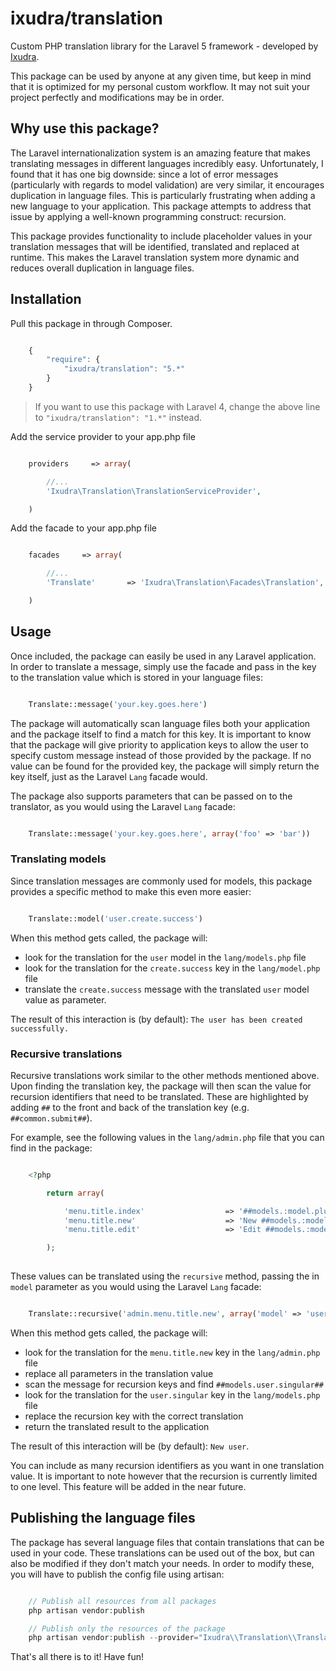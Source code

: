 ixudra/translation
=====================

Custom PHP translation library for the Laravel 5 framework - developed by [Ixudra](http://ixudra.be).

This package can be used by anyone at any given time, but keep in mind that it is optimized for my personal custom workflow. It may not suit your project perfectly and modifications may be in order.




## Why use this package?

The Laravel internationalization system is an amazing feature that makes translating messages in different languages incredibly easy. Unfortunately, I found that it has one big downside: since a lot of error messages (particularly with regards to model validation) are very similar, it encourages duplication in language files. This is particularly frustrating when adding a new language to your application. This package attempts to address that issue by applying a well-known programming construct: recursion.

This package provides functionality to include placeholder values in your translation messages that will be identified, translated and replaced at runtime. This makes the Laravel translation system more dynamic and reduces overall duplication in language files.




## Installation

Pull this package in through Composer.

```js

    {
        "require": {
            "ixudra/translation": "5.*"
        }
    }

```

> If you want to use this package with Laravel 4, change the above line to `"ixudra/translation": "1.*"` instead.

Add the service provider to your app.php file

```php

    providers     => array(

        //...
        'Ixudra\Translation\TranslationServiceProvider',

    )

```

Add the facade to your app.php file

```php

    facades     => array(

        //...
        'Translate'       => 'Ixudra\Translation\Facades\Translation',

    )

```




## Usage

Once included, the package can easily be used in any Laravel application. In order to translate a message, simply use the facade and pass in the key to the translation value which is stored in your language files:

```php

    Translate::message('your.key.goes.here')

```

The package will automatically scan language files both your application and the package itself to find a match for this key. It is important to know that the package will give priority to application keys to allow the user to specify custom message instead of those provided by the package. If no value can be found for the provided key, the package will simply return the key itself, just as the Laravel `Lang` facade would.

The package also supports parameters that can be passed on to the translator, as you would using the Laravel `Lang` facade:

```php

    Translate::message('your.key.goes.here', array('foo' => 'bar'))

```



### Translating models

Since translation messages are commonly used for models, this package provides a specific method to make this even more easier:

```php

    Translate::model('user.create.success')

```

When this method gets called, the package will:

- look for the translation for the `user` model in the `lang/models.php` file
- look for the translation for the `create.success` key in the `lang/model.php` file
- translate the `create.success` message with the translated `user` model value as parameter.

The result of this interaction is (by default): `The user has been created successfully.`



### Recursive translations

Recursive translations work similar to the other methods mentioned above. Upon finding the translation key, the package will then scan the value for recursion identifiers that need to be translated. These are highlighted by adding `##` to the front and back of the translation key (e.g. `##common.submit##`).

For example, see the following values in the `lang/admin.php` file that you can find in the package:

```php

    <?php

        return array(

            'menu.title.index'                  => '##models.:model.plural##',
            'menu.title.new'                    => 'New ##models.:model.singular##',
            'menu.title.edit'                   => 'Edit ##models.:model.singular##',

        );
     
```

These values can be translated using the `recursive` method, passing the in `model` parameter as you would using the Laravel `Lang` facade:

```php

    Translate::recursive('admin.menu.title.new', array('model' => 'user'))

```

When this method gets called, the package will:

- look for the translation for the `menu.title.new` key in the `lang/admin.php` file
- replace all parameters in the translation value
- scan the message for recursion keys and find `##models.user.singular##`
- look for the translation for the `user.singular` key in the `lang/models.php` file
- replace the recursion key with the correct translation
- return the translated result to the application

The result of this interaction will be (by default): `New user`.

You can include as many recursion identifiers as you want in one translation value. It is important to note however that the recursion is currently limited to one level. This feature will be added in the near future.




## Publishing the language files

The package has several language files that contain translations that can be used in your code. These translations can be used out of the box, but can also be modified if they don't match your needs. In order to modify these, you will have to publish the config file using artisan:

```php

    // Publish all resources from all packages
    php artisan vendor:publish

    // Publish only the resources of the package
    php artisan vendor:publish --provider="Ixudra\\Translation\\TranslationServiceProvider"

```

That's all there is to it! Have fun!

